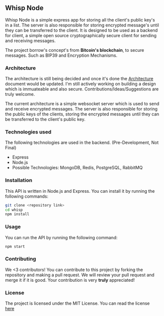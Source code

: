 [here]: ./LICENSE
[architecture]: ./docs/architecture.md

## Whisp Node

Whisp Node is a simple express app for storing all the client's public key's in a list. The server is also responsible for storing encrypted message's until they can be transferred to the client. It is designed to be used as a backend for client, a simple open source cryptographically secure client for sending and receiving messages.

The project borrow's concept's from **Bitcoin's blockchain**, to secure messages. Such as BIP39 and Encryption Mechanisms.

### Architecture

The architecture is still being decided and once it's done the [Architecture][architecture] document would be updated. I'm still actively
working on building a design which is immuateable and also secure. Contributions/Ideas/Suggestions are truly welcome.

The current architecture is a simple websocket server which is used to send and receive encrypted messages. The server is also responsible for storing the public keys of the clients, storing the encrypted messages until they can be transferred to the client's public key.

### Technologies used

The following technologies are used in the backend. (Pre-Development, Not Final)
- Express
- Node.js
- Possible Technologies: MongoDB, Redis, PostgreSQL, RabbitMQ
 
### Installation

This API is written in Node.js and Express. You can install it by running the following commands:

```bash
git clone <repository link>
cd whisp
npm install
```

### Usage

You can run the API by running the following command:

```bash
npm start
```

### Contributing

We <3 contributors! You can contribute to this project by forking the repository and making a pull request. We will review your pull request and merge it if it is good. Your contribution is very **truly** appreciated!

### License

The project is licensed under the MIT License. You can read the license [here]
